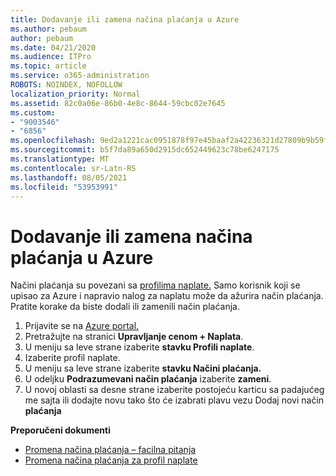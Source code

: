 ```yaml
---
title: Dodavanje ili zamena načina plaćanja u Azure
ms.author: pebaum
author: pebaum
ms.date: 04/21/2020
ms.audience: ITPro
ms.topic: article
ms.service: o365-administration
ROBOTS: NOINDEX, NOFOLLOW
localization_priority: Normal
ms.assetid: 82c0a06e-86b0-4e8c-8644-59cbc02e7645
ms.custom:
- "9003546"
- "6856"
ms.openlocfilehash: 9ed2a1221cac0951878f97e45baaf2a42236321d27809b9b59f612343f66fd58
ms.sourcegitcommit: b5f7da89a650d2915dc652449623c78be6247175
ms.translationtype: MT
ms.contentlocale: sr-Latn-RS
ms.lasthandoff: 08/05/2021
ms.locfileid: "53953991"
---
```

# <a name="add-or-replace-payment-method-in-azure"></a>Dodavanje ili zamena načina plaćanja u Azure

Načini plaćanja su povezani sa [profilima naplate.](https://docs.microsoft.com/azure/billing/billing-how-to-change-credit-card?WT.mc_id=Portal-Microsoft_Azure_Support#change-payment-method-for-a-billing-profile) Samo korisnik koji se upisao za Azure i napravio nalog za naplatu može da ažurira način plaćanja. Pratite korake da biste dodali ili zamenili način plaćanja.

1. Prijavite se na [Azure portal.](https://portal.azure.com/)
2. Pretražujte na stranici **Upravljanje cenom + Naplata**.
3. U meniju sa leve strane izaberite **stavku Profili naplate**.
4. Izaberite profil naplate.
5. U meniju sa leve strane izaberite **stavku Načini plaćanja.**
6. U odeljku **Podrazumevani način plaćanja** izaberite **zameni**.
7. U novoj oblasti sa desne strane izaberite postojeću karticu sa padajućeg me sajta ili dodajte novu tako što će izabrati plavu vezu Dodaj novi način **plaćanja**

**Preporučeni dokumenti**

- [Promena načina plaćanja – facilna pitanja](https://docs.microsoft.com/azure/billing/billing-how-to-change-credit-card?WT.mc_id=Portal-Microsoft_Azure_Support#frequently-asked-questions)
- [Promena načina plaćanja za profil naplate](https://docs.microsoft.com/azure/cost-management-billing/manage/change-credit-card?WT.mc_id=Portal-Microsoft_Azure_Support#manage-credit-cards-for-a-microsoft-customer-agreement)
